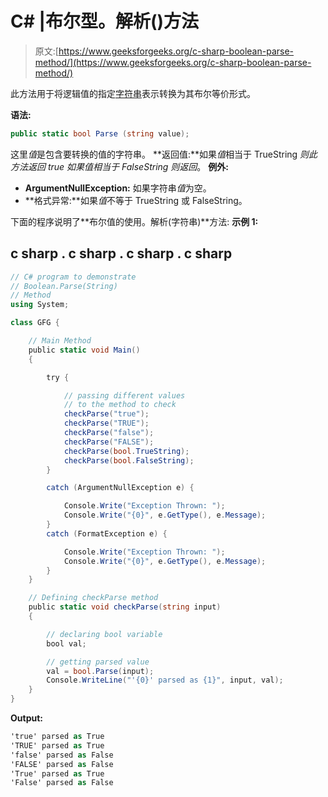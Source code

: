 # C# |布尔型。解析()方法

> 原文:[https://www.geeksforgeeks.org/c-sharp-boolean-parse-method/](https://www.geeksforgeeks.org/c-sharp-boolean-parse-method/)

此方法用于将逻辑值的指定[字符串](https://www.geeksforgeeks.org/c-string/)表示转换为其布尔等价形式。

**语法:**

```cs
public static bool Parse (string value);
```

这里*值*是包含要转换的值的字符串。
**返回值:**如果*值*相当于 TrueString *则此方法返回 *true* 如果值相当于 FalseString 则返回*。
**例外:**

*   **ArgumentNullException:** 如果字符串*值*为空。
*   **格式异常:**如果*值*不等于 TrueString 或 FalseString。

下面的程序说明了**布尔值的使用。解析(字符串)**方法:
**示例 1:**

## c sharp . c sharp . c sharp . c sharp

```cs
// C# program to demonstrate
// Boolean.Parse(String)
// Method
using System;

class GFG {

    // Main Method
    public static void Main()
    {

        try {

            // passing different values
            // to the method to check
            checkParse("true");
            checkParse("TRUE");
            checkParse("false");
            checkParse("FALSE");
            checkParse(bool.TrueString);
            checkParse(bool.FalseString);
        }

        catch (ArgumentNullException e) {

            Console.Write("Exception Thrown: ");
            Console.Write("{0}", e.GetType(), e.Message);
        }
        catch (FormatException e) {

            Console.Write("Exception Thrown: ");
            Console.Write("{0}", e.GetType(), e.Message);
        }
    }

    // Defining checkParse method
    public static void checkParse(string input)
    {

        // declaring bool variable
        bool val;

        // getting parsed value
        val = bool.Parse(input);
        Console.WriteLine("'{0}' parsed as {1}", input, val);
    }
}
```

**Output:** 

```cs
'true' parsed as True
'TRUE' parsed as True
'false' parsed as False
'FALSE' parsed as False
'True' parsed as True
'False' parsed as False
```